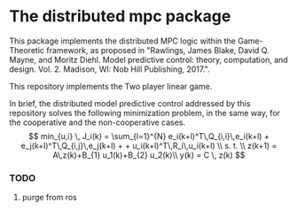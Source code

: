 # The distributed mpc package

This package implements the distributed MPC logic within the Game-Theoretic framework, as proposed in "Rawlings, James Blake, David Q. Mayne, and Moritz Diehl. Model predictive control: theory, computation, and design. Vol. 2. Madison, WI: Nob Hill Publishing, 2017.".

This repository implements the Two player linear game.

In brief, the distributed model predictive control addressed by this repository solves the following minimization problem, in the same way, for the cooperative and the non-cooperative cases.
$$
min_{u,i} \, J_i(k) = \sum_{l=1}^{N}  e_i(k+l)^T\,Q_{i,i}\,e_i(k+l) + e_j(k+l)^T\,Q_{i,j}\,e_j(k+l) +  + u_i(k+l)^T\,R_i\,u_i(k+l)
\\
s. t.
\\
z(k+1) = A\,z(k)+B_{1} u_1(k)+B_{2} u_2(k)\\
y(k) = C \, z(k)
$$

### TODO
1. purge from ros



